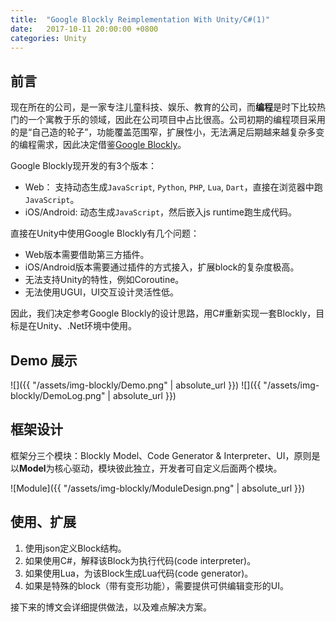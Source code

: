 ```yaml
---
title:  "Google Blockly Reimplementation With Unity/C#(1)"
date:   2017-10-11 20:00:00 +0800
categories: Unity
---
```




## 前言

现在所在的公司，是一家专注儿童科技、娱乐、教育的公司，而**编程**是时下比较热门的一个寓教于乐的领域，因此在公司项目中占比很高。公司初期的编程项目采用的是“自己造的轮子”，功能覆盖范围窄，扩展性小，无法满足后期越来越复杂多变的编程需求，因此决定借鉴[Google Blockly](https://developers.google.com/blockly/)。

Google Blockly现开发的有3个版本：

* Web： 支持动态生成`JavaScript`, `Python`, `PHP`, `Lua`, `Dart`，直接在浏览器中跑`JavaScript`。
* iOS/Android: 动态生成`JavaScript`，然后嵌入js runtime跑生成代码。

直接在Unity中使用Google Blockly有几个问题：

* Web版本需要借助第三方插件。
* iOS/Android版本需要通过插件的方式接入，扩展block的复杂度极高。
* 无法支持Unity的特性，例如Coroutine。
* 无法使用UGUI，UI交互设计灵活性低。

因此，我们决定参考Google Blockly的设计思路，用C#重新实现一套Blockly，目标是在Unity、.Net环境中使用。



## Demo 展示

![]({{ "/assets/img-blockly/Demo.png" | absolute_url }}) ![]({{ "/assets/img-blockly/DemoLog.png" | absolute_url }})



## <a id="framework_design">框架设计</a>

框架分三个模块：Blockly Model、Code Generator & Interpreter、UI，原则是以**Model**为核心驱动，模块彼此独立，开发者可自定义后面两个模块。

![Module]({{ "/assets/img-blockly/ModuleDesign.png" | absolute_url }})



## 使用、扩展

1. 使用json定义Block结构。
2. 如果使用C#，解释该Block为执行代码(code interpreter)。
3. 如果使用Lua，为该Block生成Lua代码(code generator)。
4. 如果是特殊的block（带有变形功能），需要提供可供编辑变形的UI。



接下来的博文会详细提供做法，以及难点解决方案。

